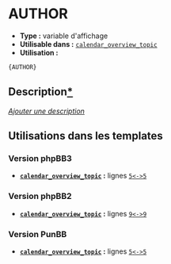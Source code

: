 # AUTHOR
* __Type :__ variable d'affichage
* __Utilisable dans :__ [`calendar_overview_topic`](../tpl/calendar_overview_topic.md#readme)
* __Utilisation :__

```html
{AUTHOR}
```

## Description[*](https://fa-tvars.appspot.com/var/AUTHOR)
[*Ajouter une description*](https://fa-tvars.appspot.com/var/AUTHOR)

## Utilisations dans les templates

### Version phpBB3
* __[`calendar_overview_topic`](../tpl/calendar_overview_topic.md#readme) :__ lignes [`5`](../src/prosilver/calendar_overview_topic.tpl#L5)[`<->`](../src/prosilver/calendar_overview_topic.tpl#L5-L5)[`5`](../src/prosilver/calendar_overview_topic.tpl#L5)

### Version phpBB2
* __[`calendar_overview_topic`](../tpl/calendar_overview_topic.md#readme) :__ lignes [`9`](../src/subsilver/calendar_overview_topic.tpl#L9)[`<->`](../src/subsilver/calendar_overview_topic.tpl#L9-L9)[`9`](../src/subsilver/calendar_overview_topic.tpl#L9)

### Version PunBB
* __[`calendar_overview_topic`](../tpl/calendar_overview_topic.md#readme) :__ lignes [`5`](../src/punbb/calendar_overview_topic.tpl#L5)[`<->`](../src/punbb/calendar_overview_topic.tpl#L5-L5)[`5`](../src/punbb/calendar_overview_topic.tpl#L5)


